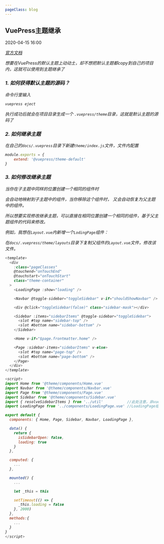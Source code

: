 ```yaml
---
pageClass: blog
---
```


## VuePress主题继承
<p class="date">2020-04-15 16:00 
  <span id="/blog/vue/VuepressInheritanceTheme.html" class="leancloud_visitors">
      <i class="shni shn-eye-fill" />
      <i class="leancloud-visitors-count"></i>
  </span>
</p>


<el-backtop :visibility-height="0"></el-backtop>


<a href="https://vuepress.vuejs.org/zh/theme/inheritance.html" target="_blank">官方文档</a>

想要在VuePress的默认主题上动动土，却不想把默认主题都copy到自己的项目内，这就可以使用到主题继承了


### 1. 如何获得默认主题的源码？

命令行里输入

```bash
vuepress eject
```

执行成功后就会在项目目录生成一个 <code class="default">.vuepress/theme</code>目录，这就是默认主题的源码了

### 2. 如何继承主题

在自己的<code class="default">docs/.vuepress</code>目录下新建<code class="default">theme/index.js</code>文件，文件内配置

```js
module.exports = {
    extend: '@vuepress/theme-default'
}
```

### 3. 如何修改继承主题

当你在子主题中同样的位置创建一个相同的组件时

会自动地映射到子主题中的组件，当你移除这个组件时，
又会自动恢复为父主题中的组件。

所以想要实现修改继承主题，可以直接在相同位置创建一个相同的组件，基于父主题组件的代码来修改。

例如，我想在<code class="default">Layout.vue</code>内新增一个<code class="default">LodingPage</code>组件：

在<code class="default">docs/.vuepress/theme/layouts</code>目录下复制父组件的<code class="default">Layout.vue</code>文件，修改该文件。

```js
<template>
  <div
    :class="pageClasses"
    @touchend="onTouchEnd"
    @touchstart="onTouchStart"
    class="theme-container"
  >
    <LoadingPage :show="loading" />

    <Navbar @toggle-sidebar="toggleSidebar" v-if="shouldShowNavbar" />

    <div @click="toggleSidebar(false)" class="sidebar-mask"></div>

    <Sidebar :items="sidebarItems" @toggle-sidebar="toggleSidebar">
      <slot #top name="sidebar-top" />
      <slot #bottom name="sidebar-bottom" />
    </Sidebar>

    <Home v-if="$page.frontmatter.home" />

    <Page :sidebar-items="sidebarItems" v-else>
      <slot #top name="page-top" />
      <slot #bottom name="page-bottom" />
    </Page>
  </div>
</template>

<script>
import Home from '@theme/components/Home.vue'
import Navbar from '@theme/components/Navbar.vue'
import Page from '@theme/components/Page.vue'
import Sidebar from '@theme/components/Sidebar.vue'
import { resolveSidebarItems } from '../util'           //此处注意，非vue文件是不能用@theme来引用组件的，所以需要复制到自己的主题下
import LoadingPage from '../components/LoadingPage.vue' //LoadingPage组件

export default {
  components: { Home, Page, Sidebar, Navbar, LoadingPage },

  data() {
    return {
      isSidebarOpen: false,
      loading: true
    }
  },

  computed: {
    ...
  },

  mounted() {
    ...

    let _this = this

    setTimeout(() => {
      _this.loading = false
    }, 2000)
  },
  methods:{
    ...
  }
}
</script>

```

<base-valine />